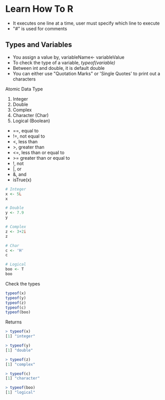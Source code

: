 # Learn How To R
* It executes one line at a time, user must specify which line to execute
* "*#*" is used for comments

## Types and Variables
* You assign a value by, variableName<- variableValue
* To check the type of a variable, *typeof(variable)* 
* Between int and double, it is default double
* You can either use "Quotation Marks" or 'Single Quotes' to print out a characters

Atomic Data Type
1. Integer 
2. Double
3. Complex
4. Character (Char)
5. Logical (Boolean)
  * ==, equal to
  * !=, not equal to
  * <, less than
  * \>, greater than
  * <=, less than or equal to
  * \>= greater than or equal to
  * !, not
  * |, or
  * &, and
  * isTrue(x)

```R
# Integer
x <- 5L
x

# Double
y <- 7.9
y

# Complex
z <- 3+2i
z

# Char
c <- 'H'
c

# Logical
boo <- T
boo
```
Check the types
```R
typeof(x)
typeof(y)
typeof(z)
typeof(c)
typeof(boo)
```
Returns
```R
> typeof(x)
[1] "integer"

> typeof(y)
[1] "double"

> typeof(z)
[1] "complex"

> typeof(c)
[1] "character"

> typeof(boo)
[1] "logical"
```

